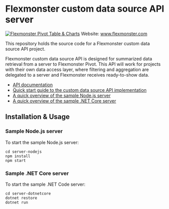 # Flexmonster custom data source API server
[![Flexmonster Pivot Table & Charts](https://s3.amazonaws.com/flexmonster/github/fm-github-cover.png)](https://flexmonster.com)
Website: www.flexmonster.com

This repository holds the source code for a Flexmonster custom data source API project.

Flexmonster custom data source API is designed for summarized data retrieval from a server to Flexmonster Pivot.
This API will work for projects with their own data access layer, where filtering and aggregation are delegated to a server and Flexmonster receives ready-to-show data.

- [API documentation](https://www.flexmonster.com/api/all-requests/)
- [Quick start guide to the custom data source API implementation](https://www.flexmonster.com/doc/implementing-the-custom-data-source-api-server/)
- [A quick overview of the sample Node.js server](https://www.flexmonster.com/doc/a-quick-overview-of-the-sample-node-js-server/)
- [A quick overview of the sample .NET Core server](https://www.flexmonster.com/doc/a-quick-overview-of-the-sample-net-core-server/)

## Installation & Usage
### Sample Node.js server

To start the sample Node.js server:

```
cd server-nodejs
npm install
npm start
```

### Sample .NET Core server

To start the sample .NET Code server:

```
cd server-dotnetcore
dotnet restore
dotnet run
```
